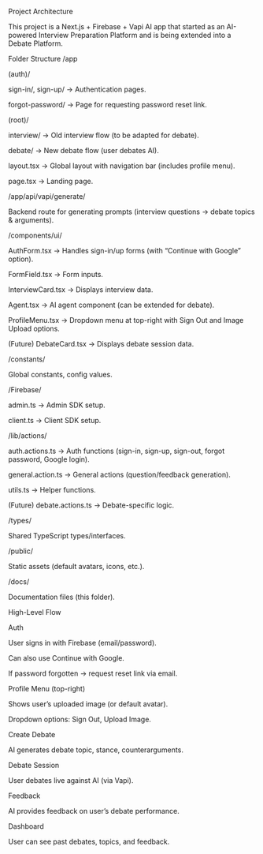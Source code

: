 Project Architecture

This project is a Next.js + Firebase + Vapi AI app that started as an AI-powered Interview Preparation Platform and is being extended into a Debate Platform.

Folder Structure
/app

(auth)/

sign-in/, sign-up/ → Authentication pages.

forgot-password/ → Page for requesting password reset link.

(root)/

interview/ → Old interview flow (to be adapted for debate).

debate/ → New debate flow (user debates AI).

layout.tsx → Global layout with navigation bar (includes profile menu).

page.tsx → Landing page.

/app/api/vapi/generate/

Backend route for generating prompts (interview questions → debate topics & arguments).

/components/ui/

AuthForm.tsx → Handles sign-in/up forms (with “Continue with Google” option).

FormField.tsx → Form inputs.

InterviewCard.tsx → Displays interview data.

Agent.tsx → AI agent component (can be extended for debate).

ProfileMenu.tsx → Dropdown menu at top-right with Sign Out and Image Upload options.

(Future) DebateCard.tsx → Displays debate session data.

/constants/

Global constants, config values.

/Firebase/

admin.ts → Admin SDK setup.

client.ts → Client SDK setup.

/lib/actions/

auth.actions.ts → Auth functions (sign-in, sign-up, sign-out, forgot password, Google login).

general.action.ts → General actions (question/feedback generation).

utils.ts → Helper functions.

(Future) debate.actions.ts → Debate-specific logic.

/types/

Shared TypeScript types/interfaces.

/public/

Static assets (default avatars, icons, etc.).

/docs/

Documentation files (this folder).

High-Level Flow

Auth

User signs in with Firebase (email/password).

Can also use Continue with Google.

If password forgotten → request reset link via email.

Profile Menu (top-right)

Shows user’s uploaded image (or default avatar).

Dropdown options: Sign Out, Upload Image.

Create Debate

AI generates debate topic, stance, counterarguments.

Debate Session

User debates live against AI (via Vapi).

Feedback

AI provides feedback on user’s debate performance.

Dashboard

User can see past debates, topics, and feedback.





